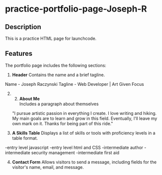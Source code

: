 # practice-portfolio-page-Joseph-R

## Description
This is a practice HTML page for launchcode.

## Features
The portfolio page includes the following sections:

1. **Header** 
Contains the name and a brief tagline. 

Name - Joseph Raczynski 
Tagline - Web Developer | Art Given Focus

2. 2. **About Me**  
   Includes a paragraph about themselves

   "I pursue artistic passion in everything I create. I love writing and hiking. My main goals are to learn and grow in this field. Eventually, I'll leave my own mark on it. Thanks for being part of this ride."

3. **A Skills Table**
    Displays a list of skills or tools with proficiency levels in a table
format.

-entry level javascript
-entry level html and CSS 
-intermediate author
-intermediate security management
-intermediate first aid

4. **Contact Form**
    Allows visitors to send a message, including fields for the
visitor's name, email, and message.
